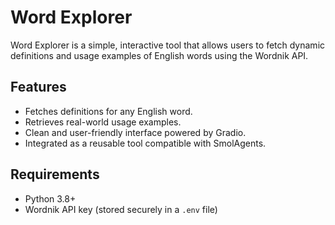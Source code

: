 # Word Explorer

Word Explorer is a simple, interactive tool that allows users to fetch dynamic definitions and usage examples of English words using the Wordnik API.

## Features

- Fetches definitions for any English word.
- Retrieves real-world usage examples.
- Clean and user-friendly interface powered by Gradio.
- Integrated as a reusable tool compatible with SmolAgents.

## Requirements

- Python 3.8+
- Wordnik API key (stored securely in a `.env` file)